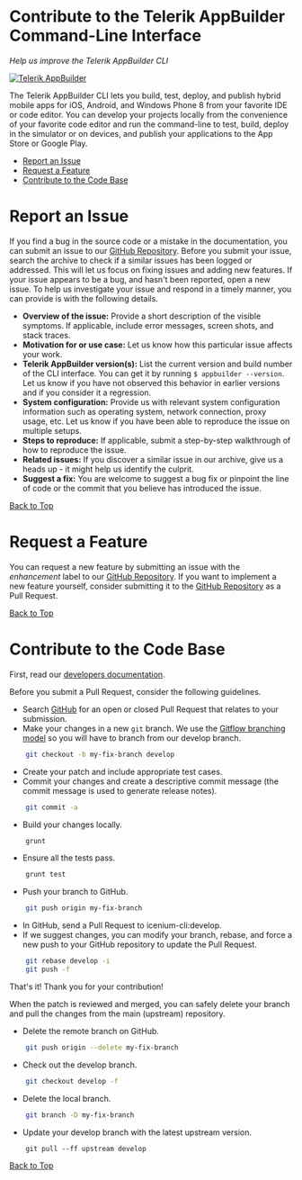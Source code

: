 Contribute to the Telerik AppBuilder Command-Line Interface
===

*Help us improve the Telerik AppBuilder CLI* 

[![Telerik AppBuilder](https://raw.github.com/Icenium/icenium-cli/release/ab-logo.png "Telerik AppBuilder")](http://www.telerik.com/appbuilder "The Telerik AppBuilder web site")

The Telerik AppBuilder CLI lets you build, test, deploy, and publish hybrid mobile apps for iOS, Android, and Windows Phone 8 from your favorite IDE or code editor. You can develop your projects locally from the convenience of your favorite code editor and run the command-line to test, build, deploy in the simulator or on devices, and publish your applications to the App Store or Google Play.

* [Report an Issue](#bug "Learn how to report an issue")
* [Request a Feature](#request "Learn how to submit a feature or improvement request")
* [Contribute to the Code Base](#contribute "Learn how to submit your own improvements to the code")

Report an Issue
===
If you find a bug in the source code or a mistake in the documentation, you can submit an issue to our <a href="https://github.com/Icenium/icenium-cli">GitHub Repository</a>.
Before you submit your issue, search the archive to check if a similar issues has been logged or addressed. This will let us focus on fixing issues and adding new features.
If your issue appears to be a bug, and hasn't been reported, open a new issue. To help us investigate your issue and respond in a timely manner, you can provide is with the following details.

* **Overview of the issue:** Provide a short description of the visible symptoms. If applicable, include error messages, screen shots, and stack traces.
* **Motivation for or use case:** Let us know how this particular issue affects your work.
* **Telerik AppBuilder version(s):** List the current version and build number of the CLI interface. You can get it by running `$ appbuilder --version`. Let us know if you have not observed this behavior in earlier versions and if you consider it a regression.
* **System configuration:** Provide us with relevant system configuration information such as operating system, network connection, proxy usage, etc. Let us know if you have been able to reproduce the issue on multiple setups.
* **Steps to reproduce:** If applicable, submit a step-by-step walkthrough of how to reproduce the issue.
* **Related issues:** If you discover a similar issue in our archive, give us a heads up - it might help us identify the culprit.
* **Suggest a fix:** You are welcome to suggest a bug fix or pinpoint the line of code or the commit that you believe has introduced the issue.

[Back to Top][1]

Request a Feature
===
You can request a new feature by submitting an issue with the *enhancement* label to our <a href="https://github.com/Icenium/icenium-cli">GitHub Repository</a>.
If you want to implement a new feature yourself, consider submitting it to the <a href="https://github.com/Icenium/icenium-cli">GitHub Repository</a> as a Pull Request.

[Back to Top][1]

Contribute to the Code Base
===
First, read our <a href="https://github.com/Icenium/icenium-cli/blob/develop/for-developers.md">developers documentation</a>.

Before you submit a Pull Request, consider the following guidelines.

* Search <a href="https://github.com/Icenium/icenium-cli/pulls">GitHub</a> for an open or closed Pull Request that relates to your submission.
* Make your changes in a new `git` branch. We use the <a href="http://nvie.com/posts/a-successful-git-branching-model/">Gitflow branching model</a> so you will have to branch from our develop branch.
```bash
    git checkout -b my-fix-branch develop
```
* Create your patch and include appropriate test cases.
* Commit your changes and create a descriptive commit message (the commit message is used to generate release notes).
```bash
    git commit -a
```
* Build your changes locally.
```bash
    grunt
```
* Ensure all the tests pass.
```bash
    grunt test
```
* Push your branch to GitHub.
```bash
    git push origin my-fix-branch
```
* In GitHub, send a Pull Request to icenium-cli:develop.
* If we suggest changes, you can modify your branch, rebase, and force a new push to your GitHub repository to update the Pull Request.
```bash
    git rebase develop -i
    git push -f
```

That's it! Thank you for your contribution!

When the patch is reviewed and merged, you can safely delete your branch and pull the changes from the main (upstream) repository.

* Delete the remote branch on GitHub.
```bash
    git push origin --delete my-fix-branch
```
* Check out the develop branch.
```bash
    git checkout develop -f
```
* Delete the local branch.
```bash
    git branch -D my-fix-branch
```
* Update your develop branch with the latest upstream version.
```
    git pull --ff upstream develop
```

[Back to Top][1]

[1]: #contribute-to-the-telerik-appbuilder-command-line-interface